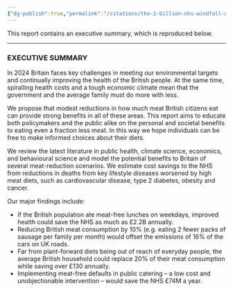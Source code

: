 ```yaml
---
{"dg-publish":true,"permalink":"/citations/the-2-billion-nhs-windfall-why-meat-reduction-matters-conservative-animal-welfare-foundation/","created":"2025-10-28T12:04:39.703+00:00","updated":"2025-10-28T12:04:39.703+00:00"}
---
```



This report contains an executive summary, which is reproduced below.

***

### EXECUTIVE SUMMARY

In 2024 Britain faces key challenges in meeting our environmental targets and continually improving the health of the British people. At the same time, spiralling health costs and a tough economic climate mean that the government and the average family must do more with less.

We propose that modest reductions in how much meat British citizens eat can provide strong benefits in all of these areas. This report aims to educate both policymakers and the public alike on the personal and societal benefits to eating even a fraction less meat. In this way we hope individuals can be free to make informed choices about their diets.

We review the latest literature in public health, climate science, economics, and behavioural science and model the potential benefits to Britain of several meat-reduction scenarios. We estimate cost savings to the NHS from reductions in deaths from key lifestyle diseases worsened by high meat diets, such as cardiovascular disease, type 2 diabetes, obesity and cancer.

Our major findings include:

*   If the British population ate meat-free lunches on weekdays, improved health could save the NHS as much as £2.2B annually.
*   Reducing British meat consumption by 10% (e.g. eating 2 fewer packs of sausage per family per month) would offset the emissions of 16% of the cars on UK roads.
*   Far from plant-forward diets being out of reach of everyday people, the average British household could replace 20% of their meat consumption while saving over £130 annually.
*   Implementing meat-free defaults in public catering – a low cost and unobjectionable intervention – would save the NHS £74M a year.
